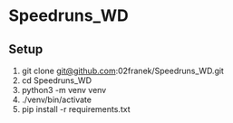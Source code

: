 # Speedruns_WD

## Setup

1. git clone git@github.com:02franek/Speedruns_WD.git
2. cd Speedruns_WD
3. python3 -m venv venv
4. ./venv/bin/activate
5. pip install -r requirements.txt
